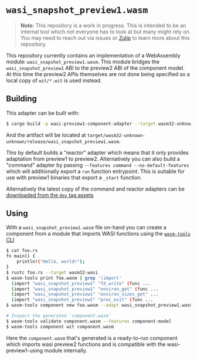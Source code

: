 # `wasi_snapshot_preview1.wasm`

> **Note**: This repository is a work in progress. This is intended to be an
> internal tool which not everyone has to look at but many might rely on. You
> may need to reach out via issues or
> [Zulip](https://bytecodealliance.zulipchat.com/) to learn more about this
> repository.

This repository currently contains an implementation of a WebAssembly module:
`wasi_snapshot_preview1.wasm`. This module bridges the `wasi_snapshot_preview1`
ABI to the preview2 ABI of the component model. At this time the preview2 APIs
themselves are not done being specified so a local copy of `wit/*.wit` is used
instead.

## Building

This adapter can be built with:

```sh
$ cargo build -p wasi-preview1-component-adapter --target wasm32-unknown-unknown --release
```

And the artifact will be located at
`target/wasm32-unknown-unknown/release/wasi_snapshot_preview1.wasm`.

This by default builds a "reactor" adapter which means that it only provides
adaptation from preview1 to preview2. Alternatively you can also build a
"command" adapter by passing `--features command --no-default-features` which
will additionally export a `run` function entrypoint. This is suitable for use
with preview1 binaries that export a `_start` function.

Alternatively the latest copy of the command and reactor adapters can be
[downloaded from the `dev` tag assets][dev-tag]

[dev-tag]: https://github.com/bytecodealliance/wasmtime/releases/tag/dev

## Using

With a `wasi_snapshot_preview1.wasm` file on-hand you can create a component
from a module that imports WASI functions using the [`wasm-tools`
CLI](https://github.com/bytecodealliance/wasm-tools)

```sh
$ cat foo.rs
fn main() {
    println!("Hello, world!");
}
$ rustc foo.rs --target wasm32-wasi
$ wasm-tools print foo.wasm | grep '(import'
  (import "wasi_snapshot_preview1" "fd_write" (func ...
  (import "wasi_snapshot_preview1" "environ_get" (func ...
  (import "wasi_snapshot_preview1" "environ_sizes_get" ...
  (import "wasi_snapshot_preview1" "proc_exit" (func ...
$ wasm-tools component new foo.wasm --adapt wasi_snapshot_preview1.wasm -o component.wasm

# Inspect the generated `component.wasm`
$ wasm-tools validate component.wasm --features component-model
$ wasm-tools component wit component.wasm
```

Here the `component.wasm` that's generated is a ready-to-run component which
imports wasi preview2 functions and is compatible with the wasi-preview1-using
module internally.
